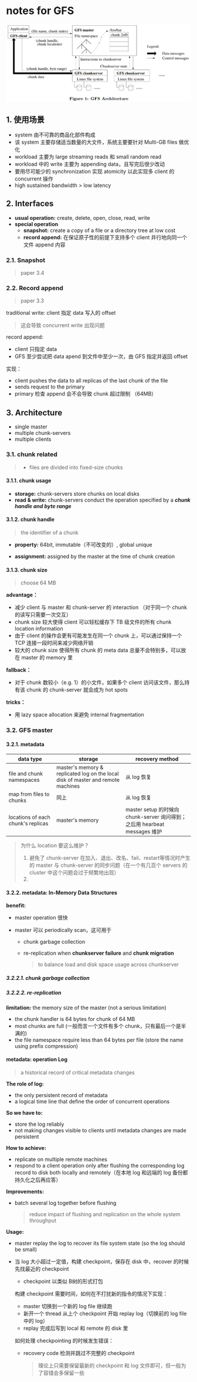 # notes for GFS

 ![image-20230628142256374](assets/image-20230628142256374.png)

## 1. 使用场景

- system 由不可靠的商品化部件构成
- 该 system 主要存储适当数量的大文件，系统主要要针对 Multi-GB files 做优化
- workload 主要为 large streaming reads 和 small random read
- workload 中的 write 主要为 appending data，且写完后很少改动
- 要用尽可能少的 synchronization 实现 atomicity 以此实现多 client 的 concurrent 操作
- high sustained bandwidth > low latency



## 2. Interfaces

- **usual operation:** create, delete, open, close, read, write
- **special operation**
  - **snapshot:** create a copy of a file or a directory tree at low cost
  - **record append:** 在保证原子性的前提下支持多个 client 并行地向同一个文件 append 内容

### 2.1. Snapshot

> paper 3.4



### 2.2. Record append

> paper 3.3

traditional write: client 指定 data 写入的 offset

> 这会导致 concurrent write 出现问题

record append: 

- client 只指定 data
- GFS 至少尝试把 data apend 到文件中至少一次，由 GFS 指定并返回 offset

实现：

- client pushes the data to all replicas of the last chunk of the file
- sends request to the primary  
- primary 检查 append 会不会导致 chunk 超过限制 （64MB）

## 3. Architecture

- single master
- multiple chunk-servers
- multiple clients



### 3.1. chunk related

> - files are divided into fixed-size chunks

#### 3.1.1. chunk usage

- **storage:** chunk-servers store chunks on local disks
- **read & write:** chunk-servers conduct the operation specified by a ***chunk handle and byte range***

#### 3.1.2. chunk handle

> the identifier of a chunk

- **property:** 64bit, immutable（不可改变的）, global unique

- **assignment:** assigned by the master at the time of chunk creation

#### 3.1.3. chunk size

> choose 64 MB

**advantage：**

- 减少 client 与 master 和 chunk-server 的 interaction （对于同一个 chunk 的读写只需要一次交互）
- chunk size 较大使得 client 可以轻松缓存下 TB 级文件的所有 chunk location information
- 由于 client 的操作会更有可能发生在同一个 chunk 上，可以通过保持一个 TCP 连接一段时间来减少网络开销
- 较大的 chunk size 使得所有 chunk 的 meta data 总量不会特别多，可以放在 master 的 memory 里

**fallback：**

- 对于 chunk 数较小（e.g. 1）的小文件，如果多个 client 访问该文件，那么持有该 chunk 的 chunk-server 就会成为 hot spots

**tricks：**

- 用 lazy space allocation 来避免 internal fragmentation



### 3.2. GFS master

#### 3.2.1. metadata

| data type                          | storage                                                      | recovery method                                              |
| ---------------------------------- | ------------------------------------------------------------ | ------------------------------------------------------------ |
| file and chunk namespaces          | master's memory & replicated log on the local disk of master and remote machines | 从 log 恢复                                                  |
| map from files to chunks           | 同上                                                         | 从 log 恢复                                                  |
| locations of each chunk's replicas | master's memory                                              | master setup 的时候向 chunk-server 询问得到；之后用 hearbeat messages 维护 |

> 为什么 location 要这么维护？
>
> 1. 避免了 chunk-server 在加入、退出、改名、fail、restart等情况时产生的 master 与 chunk-server 的同步问题（在一个有几百个 servers 的 cluster 中这个问题会过于频繁地出现）
> 2. 



#### 3.2.2. metadata: In-Memory Data Structures

**benefit:**

- master operation 很快

- master 可以 periodically scan，这可用于

  - chunk garbage collection

  - re-replication when **chunkserver failure** and **chunk migration**

    > to balance load and disk space usage across chunkserver

##### 3.2.2.1. chunk garbage collection



##### 3.2.2.2. re-replication





**limitation:** the memory size of the master (not a serious limitation)

- the chunk handler is 64 bytes for chunk of 64 MB
-  most chunks are full (一般而言一个文件有多个 chunk，只有最后一个是半满的)
- the file namespace require less than 64 bytes per file (store the name using prefix compression)



#### metadata: operation Log

> a historical record of critical metadata changes

**The role of log:**

- the only persistent record of metadata
- a logical time line that define the order of concurrent operations

**So we have to:**

- store the log reliably
- not making changes visible to clients until metadata changes are made persistent

**How to achieve:**

- replicate on multiple remote machines
- respond to a client operation only after flushing the corresponding log record to disk both locally and remotely（在本地 log 和远端的 log 备份都持久化之后再应答）

**Improvements:**

- batch several log together before flushing

  > reduce impact of flushing and replication on the whole system throughput

**Usage:**

- master replay the log to recover its file system state (so the log should be small)

- 当 log 大小超过一定值，构建 checkpoint，保存在 disk 中，recover 的时候先找最近的 checkpoint

  - checkpoint 以类似 B树的形式打包

  构建 checkpoint 需要时间，如何在不打扰新的指令的情况下实现：

  - master 切换到一个新的 log file 继续跑
  - 新开一个 thread 从上个 checkpoint 开始 replay log（切换前的 log file 中的 log）
  - replay 完成后写到 local 和 remote 的 disk 里

  如何处理 checkpointing 的时候发生错误：

  - recovery code 检测并跳过不完整的 checkpoint

    > 理论上只需要保留最新的 checkpoint 和 log 文件即可，但一般为了容错会多保留一些

